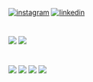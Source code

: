 [![instagram](https://img.shields.io/badge/Instagram-E4405F?style=for-the-badge&logo=instagram&logoColor=white)](https://www.instagram.com/holzjuan/)
[![linkedin](https://img.shields.io/badge/LinkedIn-0077B5?style=for-the-badge&logo=linkedin&logoColor=white)](https://www.linkedin.com/in/juan-holz-gon%C3%A7alves-065400320/)

#

<img src="https://github-readme-stats.vercel.app/api?username=holzjuang&show_icons=true&bg_color=00000000&theme=dark)" />

<img src="https://github-readme-stats.vercel.app/api/top-langs/?username=holzjuang&layout=donut&theme=dark" /> 

#

<div>
  <img src="https://img.shields.io/badge/HTML5-E34F26?style=for-the-badge&logo=html5&logoColor=white">
  <img src="https://img.shields.io/badge/CSS3-1572B6?style=for-the-badge&logo=css3&logoColor=white">
  <img src="https://img.shields.io/badge/Java-ED8B00?style=for-the-badge&logo=openjdk&logoColor=white">
  <img src="https://img.shields.io/badge/Linux-FCC624?style=for-the-badge&logo=linux&logoColor=black">
</div>

